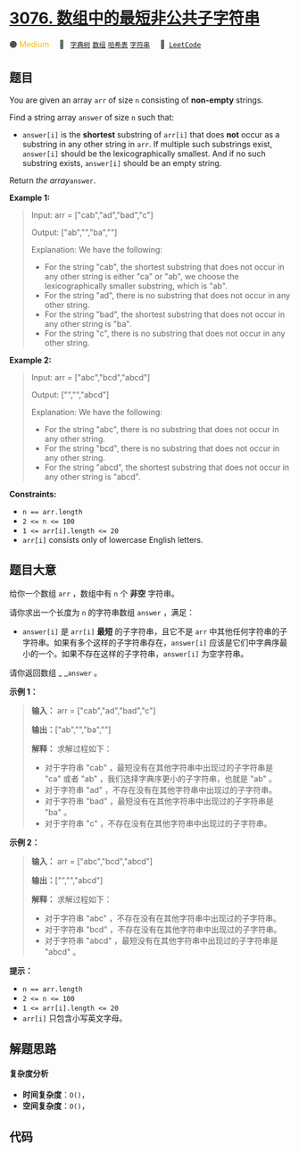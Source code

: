 # [3076. 数组中的最短非公共子字符串](https://leetcode.com/problems/shortest-uncommon-substring-in-an-array)

🟠 <font color=#ffb800>Medium</font>&emsp; 🔖&ensp; [`字典树`](/leetcode-js/outline/tag/trie.md) [`数组`](/leetcode-js/outline/tag/array.md) [`哈希表`](/leetcode-js/outline/tag/hash-table.md) [`字符串`](/leetcode-js/outline/tag/string.md)&emsp; 🔗&ensp;[`LeetCode`](https://leetcode.com/problems/shortest-uncommon-substring-in-an-array)

## 题目

You are given an array `arr` of size `n` consisting of **non-empty** strings.

Find a string array `answer` of size `n` such that:

  * `answer[i]` is the **shortest** substring of `arr[i]` that does **not** occur as a substring in any other string in `arr`. If multiple such substrings exist, `answer[i]` should be the lexicographically smallest. And if no such substring exists, `answer[i]` should be an empty string.

Return _the array_`answer`.



**Example 1:**

> Input: arr = ["cab","ad","bad","c"]
> 
> Output: ["ab","","ba",""]
> 
> Explanation: We have the following:
> - For the string "cab", the shortest substring that does not occur in any other string is either "ca" or "ab", we choose the lexicographically smaller substring, which is "ab".
> - For the string "ad", there is no substring that does not occur in any other string.
> - For the string "bad", the shortest substring that does not occur in any other string is "ba".
> - For the string "c", there is no substring that does not occur in any other string.

**Example 2:**

> Input: arr = ["abc","bcd","abcd"]
> 
> Output: ["","","abcd"]
> 
> Explanation: We have the following:
> - For the string "abc", there is no substring that does not occur in any other string.
> - For the string "bcd", there is no substring that does not occur in any other string.
> - For the string "abcd", the shortest substring that does not occur in any other string is "abcd".

**Constraints:**

  * `n == arr.length`
  * `2 <= n <= 100`
  * `1 <= arr[i].length <= 20`
  * `arr[i]` consists only of lowercase English letters.


## 题目大意

给你一个数组 `arr` ，数组中有 `n` 个 **非空**  字符串。

请你求出一个长度为 `n` 的字符串数组 `answer` ，满足：

  * `answer[i]` 是 `arr[i]` **最短**  的子字符串，且它不是 `arr` 中其他任何字符串的子字符串。如果有多个这样的子字符串存在，`answer[i]` 应该是它们中字典序最小的一个。如果不存在这样的子字符串，`answer[i]` 为空字符串。

请你返回数组 _ _`answer` 。



**示例 1：**

> 
> 
> 
> 
> 
> **输入：** arr = ["cab","ad","bad","c"]
> 
> **输出：**["ab","","ba",""]
> 
> **解释：** 求解过程如下：
> - 对于字符串 "cab" ，最短没有在其他字符串中出现过的子字符串是 "ca" 或者 "ab" ，我们选择字典序更小的子字符串，也就是 "ab" 。
> - 对于字符串 "ad" ，不存在没有在其他字符串中出现过的子字符串。
> - 对于字符串 "bad" ，最短没有在其他字符串中出现过的子字符串是 "ba" 。
> - 对于字符串 "c" ，不存在没有在其他字符串中出现过的子字符串。
> 
> 

**示例 2：**

> 
> 
> 
> 
> 
> **输入：** arr = ["abc","bcd","abcd"]
> 
> **输出：**["","","abcd"]
> 
> **解释：** 求解过程如下：
> - 对于字符串 "abc" ，不存在没有在其他字符串中出现过的子字符串。
> - 对于字符串 "bcd" ，不存在没有在其他字符串中出现过的子字符串。
> - 对于字符串 "abcd" ，最短没有在其他字符串中出现过的子字符串是 "abcd" 。
> 
> 



**提示：**

  * `n == arr.length`
  * `2 <= n <= 100`
  * `1 <= arr[i].length <= 20`
  * `arr[i]` 只包含小写英文字母。


## 解题思路

#### 复杂度分析

- **时间复杂度**：`O()`，
- **空间复杂度**：`O()`，

## 代码

```javascript

```